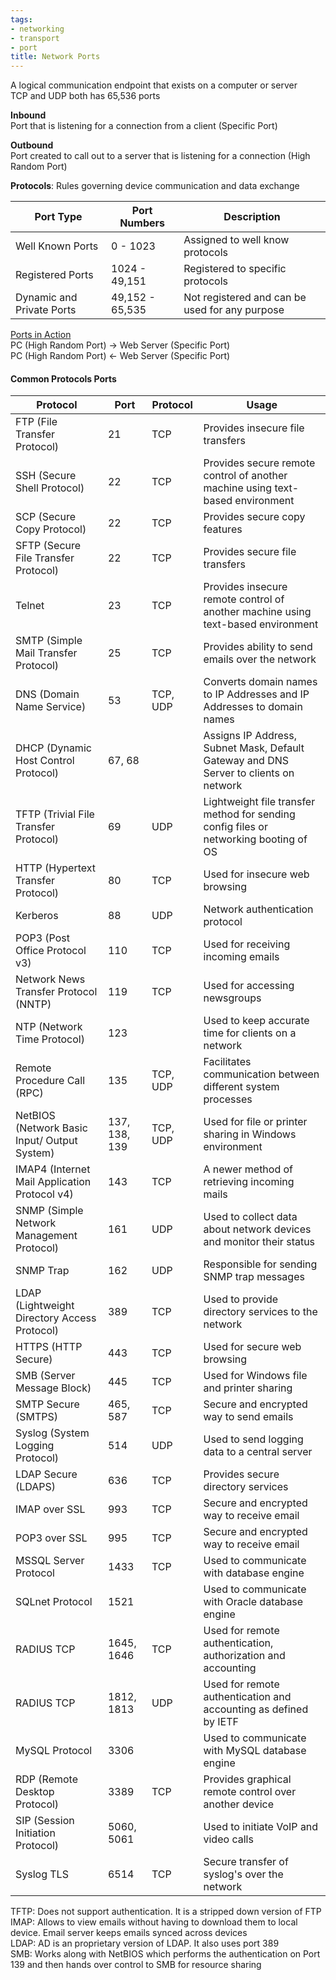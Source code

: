```yaml
---
tags:
- networking
- transport
- port
title: Network Ports
---
```


A logical communication endpoint that exists on a computer or server  
TCP and UDP both has 65,536 ports

**Inbound**  
Port that is listening for a connection from a client (Specific Port)  

**Outbound**  
Port created to call out to a server that is listening for a connection (High Random Port)

**Protocols**: Rules governing device communication and data exchange

| Port Type        | Port Numbers  | Description                                    |
| ---------------- | ------------- | ---------------------------------------------- |
| Well Known Ports | 0 - 1023      | Assigned to well know protocols                |
| Registered Ports | 1024 - 49,151  | Registered to specific protocols               |
| Dynamic and Private Ports    | 49,152 - 65,535 | Not registered and can be used for any purpose |

<u>Ports in Action</u>  
PC (High Random Port) → Web Server (Specific Port)  
PC (High Random Port) ← Web Server (Specific Port)

#### Common Protocols Ports

| Protocol | Port | Protocol | Usage |
| ---- | ---- | ---- | ---- |
| FTP (File Transfer Protocol) | 21 | TCP | Provides insecure file transfers |
| SSH (Secure Shell Protocol) | 22 | TCP | Provides secure remote control of another machine using text-based environment |
| SCP (Secure Copy Protocol) | 22 | TCP | Provides secure copy features |
| SFTP (Secure File Transfer Protocol) | 22 | TCP | Provides secure file transfers |
| Telnet | 23 | TCP | Provides insecure remote control of another machine using text-based environment |
| SMTP (Simple Mail Transfer Protocol) | 25 | TCP | Provides ability to send emails over the network |
| DNS (Domain Name Service) | 53 | TCP, UDP | Converts domain names to IP Addresses and IP Addresses to domain names |
| DHCP (Dynamic Host Control Protocol) | 67, 68 |  | Assigns IP Address, Subnet Mask, Default Gateway and DNS Server to clients on network |
| TFTP (Trivial File Transfer Protocol) | 69 | UDP | Lightweight file transfer method for sending config files or networking booting of OS |
| HTTP (Hypertext Transfer Protocol) | 80 | TCP | Used for insecure web browsing |
| Kerberos | 88 | UDP | Network authentication protocol |
| POP3 (Post Office Protocol v3) | 110 | TCP | Used for receiving incoming emails |
| Network News Transfer Protocol (NNTP) | 119 | TCP | Used for accessing newsgroups |
| NTP (Network Time Protocol) | 123 |  | Used to keep accurate time for clients on a network |
| Remote Procedure Call (RPC) | 135 | TCP, UDP | Facilitates communication between different system processes |
| NetBIOS (Network Basic Input/ Output System) | 137, 138, 139 | TCP, UDP | Used for file or printer sharing in Windows environment |
| IMAP4 (Internet Mail Application Protocol v4) | 143 | TCP | A newer method of retrieving incoming mails |
| SNMP (Simple Network Management Protocol) | 161 | UDP | Used to collect data about network devices and monitor their status |
| SNMP Trap | 162 | UDP | Responsible for sending SNMP trap messages |
| LDAP (Lightweight Directory Access Protocol) | 389 | TCP | Used to provide directory services to the network |
| HTTPS (HTTP Secure) | 443 | TCP | Used for secure web browsing |
| SMB (Server Message Block) | 445 | TCP | Used for Windows file and printer sharing |
| SMTP Secure (SMTPS) | 465, 587 | TCP | Secure and encrypted way to send emails |
| Syslog (System Logging Protocol) | 514 | UDP | Used to send logging data to a central server |
| LDAP Secure (LDAPS) | 636 | TCP | Provides secure directory services |
| IMAP over SSL | 993 | TCP | Secure and encrypted way to receive email |
| POP3 over SSL | 995 | TCP | Secure and encrypted way to receive email |
| MSSQL Server Protocol | 1433 | TCP | Used to communicate with database engine |
| SQLnet Protocol | 1521 |  | Used to communicate with Oracle database engine |
| RADIUS TCP | 1645, 1646 | TCP | Used for remote authentication, authorization and accounting |
| RADIUS TCP | 1812, 1813 | UDP | Used for remote authentication and accounting as defined by IETF |
| MySQL Protocol | 3306 |  | Used to communicate with MySQL database engine |
| RDP (Remote Desktop Protocol) | 3389 | TCP | Provides graphical remote control over another device |
| SIP (Session Initiation Protocol) | 5060, 5061 |  | Used to initiate VoIP and video calls |
| Syslog TLS | 6514 | TCP | Secure transfer of syslog's over the network |

TFTP: Does not support authentication. It is a stripped down version of FTP  
IMAP: Allows to view emails without having to download them to local device. Email server keeps emails synced across devices  
LDAP: AD is an proprietary version of LDAP. It also uses port 389  
SMB: Works along with NetBIOS which performs the authentication on Port 139 and then hands over control to SMB for resource sharing